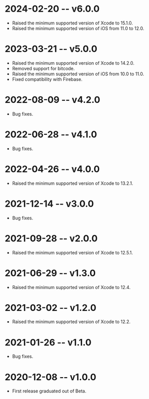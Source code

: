 # 2024-02-20 -- v6.0.0
- Raised the minimum supported version of Xcode to 15.1.0.
- Raised the minimum supported version of iOS from 11.0 to 12.0.
# 2023-03-21 -- v5.0.0
- Raised the minimum supported version of Xcode to 14.2.0.
- Removed support for bitcode.
- Raised the minimum supported version of iOS from 10.0 to 11.0.
- Fixed compatibility with Firebase.
# 2022-08-09 -- v4.2.0
- Bug fixes.
# 2022-06-28 -- v4.1.0
- Bug fixes.
# 2022-04-26 -- v4.0.0
- Raised the minimum supported version of Xcode to 13.2.1.
# 2021-12-14 -- v3.0.0
- Bug fixes.
# 2021-09-28 -- v2.0.0
- Raised the minimum supported version of Xcode to 12.5.1.
# 2021-06-29 -- v1.3.0
- Raised the minimum supported version of Xcode to 12.4.
# 2021-03-02 -- v1.2.0
- Raised the minimum supported version of Xcode to 12.2.
# 2021-01-26 -- v1.1.0
- Bug fixes.
# 2020-12-08 -- v1.0.0
- First release graduated out of Beta.
